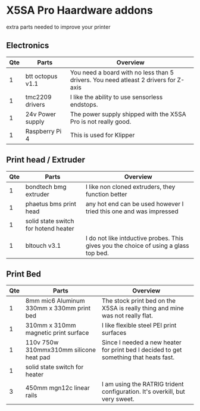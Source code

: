 # X5SA Pro Haardware addons
extra parts needed to improve your printer

## Electronics
| Qte | Parts                                         |      Overview                                                                       |
|-----|-----------------------------------------------|-------------------------------------------------------------------------------------|
|1| btt octopus v1.1 | You need a board with no less than 5 drivers. You need atleast 2 drivers for Z-axis|
|1| tmc2209 drivers | I like the ability to use sensorless endstops. |
|1| 24v Power supply | The power supply shipped with the X5SA Pro is not really good. |
|1| Raspberry Pi 4 | This is used for Klipper |


## Print head / Extruder
| Qte | Parts                                         |      Overview                                                                       |
|-----|-----------------------------------------------|-------------------------------------------------------------------------------------|
|1| bondtech bmg extruder | I like non cloned extruders, they function better |
|1| phaetus bms print head | any hot end can be used however I tried this one and was impressed |
|1| solid state switch for hotend heater ||
|1| bltouch v3.1 | I do not like intductive probes. This gives you the choice of using a glass top bed. |


## Print Bed
| Qte | Parts                                         |      Overview                                                                       |
|-----|-----------------------------------------------|-------------------------------------------------------------------------------------|
|1| 8mm mic6 Aluminum 330mm x 330mm print bed | The stock print bed on the X5SA is really thing and mine was not really flat. |
|1| 310mm x 310mm magnetic print surface | I like flexible steel PEI print surfaces |
|1| 110v 750w 310mmx310mm silicone heat pad | Since I needed a new heater for print bed I decided to get something that heats fast.|
|1| solid state switch for heater||
|3| 450mm mgn12c linear rails | I am using the RATRIG trident configuration. It's overkill, but very sweet.|




